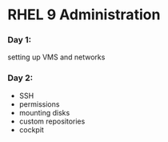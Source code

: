 # RHEL 9 Administration

### Day 1: 
setting up VMS and networks
### Day 2: 
- SSH
- permissions
- mounting disks
- custom repositories
- cockpit